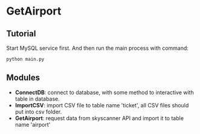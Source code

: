 # GetAirport
## Tutorial
Start MySQL service first.
And then run the main process with command:
```
python main.py
```
## Modules
* **ConnectDB**: connect to database, with some method to interactive with table in database.
* **ImportCSV**: import CSV file to table name 'ticket', all CSV files should put into csv folder.
* **GetAirport**: request data from skyscanner API and import it to table name 'airport'